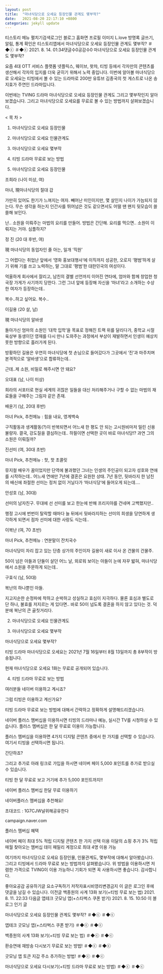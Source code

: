 ```yaml
---
layout: post
title:  "마녀식당으로 오세요 등장인물 관계도 몇부작?"
date:   2021-08-20 22:17:10 +0800
categories: jekyll update
---
```

티스토리 메뉴 펼치기검색로그인
블로그 홈화면
프로필 이미지
L.love
방명록
글쓰기, 알림, 통계 확인은 티스토리앱에서
마녀식당으로 오세요 등장인물 관계도 몇부작?
＃◆ⓒ ＃◆ⓒ
2021. 8. 14. 01:34댓글수0공감수0
마녀식당으로 오세요 등장인물 관계도 몇부작?
 

요즘 4대 OTT 서비스 플랫폼 넷플릭스, 웨이브, 왓챠, 티빙 등에서 각자만의 콘텐츠를 생산해서 각자의 입지를 더욱 굳히기 위해서 노력 중입니다. 이번에 알아볼 마녀식당으로 오세요는 티빙에서 볼 수 있는 드라마로 200만 유튜브 김종국의 첫 게스트로 나온 송지효가 주연인 드라마입니다. 

 



 

 

이번에는 TVING 드라마 마녀식당으로 오세요 등장인물 관계도 그리고 몇부작인지 알아보겠습니다. 그리고 마녀식당으로 오세요를 무료로 볼 수 있는 방법까지 살펴보겠습니다. 

 

 

< 목 차 >

 

1. 마녀식당으로 오세요 등장인물

2. 마녀식당으로 오세요 인물관계도

3. 마녀식당으로 오세요 몇부작

4. 티빙 드라마 무료로 보는 방법

 

 


 

 

 

1. 마녀식당으로 오세요 등장인물
 



 

조희라 (나이 미상, 여)

마녀, 現마녀식당의 절대 갑

 

가만히 있어도 한기가 느껴지는 여자. 빼어난 미인이지만, 몇 살인지 나이가 가늠되지 않는다. 무슨 생각을 하는지 인간사를 뛰어넘은 것도 같으면서도 어떨 땐 왠지 뒷모습이 쓸쓸해 보인다.

 

난.. 소원을 이뤄주는 마법의 요리를 만들어. 방법은 간단해. 요리를 먹으면.. 소원이 이뤄지는 거야. 심플하지?

 

 



 

정 진 (20 대 후반, 여)

現 마녀식당의 동업자인 줄 아는, 일개 ‘직원’

 

그 어렵다는 취업난 앞에서 ‘영화 홍보대행사’에 이직까지 성공한, 오로지 ‘평범’하게 살기 위해 기를 쓰고 노력하는, 말 그대로 ‘평범’한 대한민국의 여성이다.

 

억울하게 회사에서 잘리고, 남친의 결별 선언까지 이어진 연타에, 엄마와 함께 창업한 청국장 가게가 사기까지 당한다. 그런 그녀 앞에 등장해 자신을 ‘마녀’라고 소개하는 수상한 여자가 등장하는데..

 

복수..하고 싶어요. 복수..

 

 



 

이길용 (20 살, 남)

現 마녀식당의 알바생

 

돌아가신 엄마의 소원인 ‘대학 입학’을 목표로 정해진 트랙 위를 달리다가, 중학교 시절 육상부 동생이던 영재를 다시 만나 도와주는 과정에서 부상이 재발하면서 인생이 예상치 못한 방향으로 흘러가게 된다.

 

방황하던 길용은 우연히 마녀식당에 첫 손님으로 들어갔다가 그곳에서 ‘진’과 마주치며 본격적으로 ‘알바생’으로 합류하는데..

 

근데..제 소원, 비밀로 해주시면 안 돼요?

 

 



 

오대표 (남, 나이 미상)

 

희라의 서포터로 현실 세계의 귀찮은 일들을 대신 처리해주거나 구할 수 없는 마법의 재료들을 구해주는 그림자 같은 존재.

 

 


 

배윤기 (남, 20대 후반)

마녀 Pick, 추천메뉴 : 힘을 내요, 영계백숙

 

구직활동과 생계활동(?)이 반복되면서 어느새 한 평도 안 되는 고시원비마저 밀린 신용불량자. 결국, 강도질을 결심하는데.. 하필이면 선택한 곳이 바로 마녀식당!? 과연 그의 소원은 이뤄질까?

 

 


 

진선미 (여, 30대 초반)

마녀 Pick, 추천메뉴 : 핫, 핫 초콜릿

 

뮤지컬 배우가 꿈이었지만 단역에 불과했던 그녀는 인생의 주인공이 되고자 성호와 연애를 시작하는데.. 어느새 연애만 7년에 결혼은 요원한 상태. 7년 동안, 뒷바라지 한 남친의 배신에 좌절한 선미는 정처 없이 거닐다가 ‘마녀식당’에 들어오게 되는데....

 


 

안성호 (남, 30대)

 

선미의 남자친구. 무대에 선 선미를 보고 한눈에 반해 프리지아를 건네며 고백했지만..

행정 고시에 번번이 탈락할 때마다 늘 뒤에서 뒷바라지하는 선미의 희생을 당연하게 생각하게 되면서 점차 선미에 대한 사랑도 식는데..

 


 

이복난 (여, 70 초반)

마녀 Pick, 추천메뉴 : 연분말이 잔치국수

 

마녀식당이 자리 잡고 있는 단층 상가의 주인이자 길용이 새로 이사 온 건물의 건물주.

50이 넘은 아들과 단둘이 살던 어느 날, 외로워 보이는 아들이 눈에 자꾸 밟혀, 마녀식당에서 소원을 주문하게 되는데..

 

 


 

구효식 (남, 50대)

 

복난의 하나뿐인 아들.

지고지순한 순정파에 착하고 순박하고 성실하고 효심이 지극하다. 물론 효심과 별도로 단 하나, 불효를 저지르는 게 있다면.. 바로 50이 넘도록 결혼을 하지 않고 있다는 것. 덕분에 복난의 큰 골칫거리다.

 

 

 

 

2. 마녀식당으로 오세요 인물관계도
 


 

 

3. 마녀식당으로 오세요 몇부작
 

마녀식당으로 오세요 몇부작?

티빙 드라마 마녀식당으로 오세요는 2021년 7월 16일부터 8월 13일까지 총 8부작이 방송됩니다. 

현재 마녀식당으로 오세요 1화는 무료로 공개되어 있습니다. 

 

 


 

 

 

4. 티빙 드라마 무료로 보는 방법
 

여러분들 네이버 이용하고 계시죠?

그럼 티빙은 이용하고 계신가요?

 

티빙 드라마 무료로 보는 방법에 대해서 간략하고 정확하게 설명해드리겠습니다. 

 


 

네이버 플러스 멤버십을 이용하시면 티빙의 드라마나 예능, 실시간 TV를 시청하실 수 있습니다. 플러스 멤버십은 한 달 무료로 이용이 가능합니다. 

 

플러스 멤버십을 이용하면 4가지 디지털 콘텐츠 중에서 한 가지를 선택할 수 있습니다. 여기서 티빙을 선택하시면 됩니다. 

 

간단하죠?

 


 

그리고 추가로 아래 링크로 가입을 하시면 네이버 페이 5,000 포인트를 추가로 받으실 수 있습니다. 

 

티빙 한 달 무료로 보고 거기에 추가 5,000 포인트까지!!

 

 

 

네이버 플러스 멤버십 한달 무료 이용하기

 
네이버플러스 멤버십을 추천해요!

초대코드 : 1G7CJW널위해공유한다

campaign.naver.com
 

 

플러스 멤버십 혜택
 


 

네이버 페이 최대 5% 적립
디지털 콘텐츠 한 가지 선택 이용
이달의 쇼핑 추가 3% 적립
매월 찾아오는 멤버십 데이
패밀리 계정으로 최대 4명 이용 가능
 

여기까지 마녀식당으로 오세요 등장인물, 인물관계도, 몇부작에 대해서 알아봤습니다. 그리고 티빙에서 드라마 무료로 보는 방법까지 살펴봤습니다. 위 방법을 이용하시면 저렴한 가격으로 TVING이 이용 가능하니 기회가 되면 꼭 사용하시면 좋습니다. 감사합니다. 

 

 

 

 

 

 

 


좋아요공감
공유하기글 요소구독하기
저작자표시비영리변경금지
이 글은 로그인 후에 댓글을 남길 수 있습니다.
이전글
백종원의 사계 13화 보기(+티빙 무료 보는 법)
2021. 8. 11. 22:33
다음글
앱테크 굿모닝 앱(+스타벅스 쿠폰 받기)
2021. 8. 15. 10:50
이 블로그 인기 글

마녀식당으로 오세요 등장인물 관계도 몇부작?
＃◆ⓒ ＃◆ⓒ

앱테크 굿모닝 앱(+스타벅스 쿠폰 받기)
＃◆ⓒ ＃◆ⓒ

백종원의 사계 13화 보기(+티빙 무료 보는 법)
＃◆ⓒ ＃◆ⓒ

환승연애 재방송 다시보기 무료로 보는 방법!
＃◆ⓒ ＃◆ⓒ

굿모닝 앱 토큰 지갑 주소 추가하는 방법!
＃◆ⓒ ＃◆ⓒ

마녀식당으로 오세요 다시보기(+티빙 드라마 무료로 보는 방법)
＃◆ⓒ ＃◆ⓒ